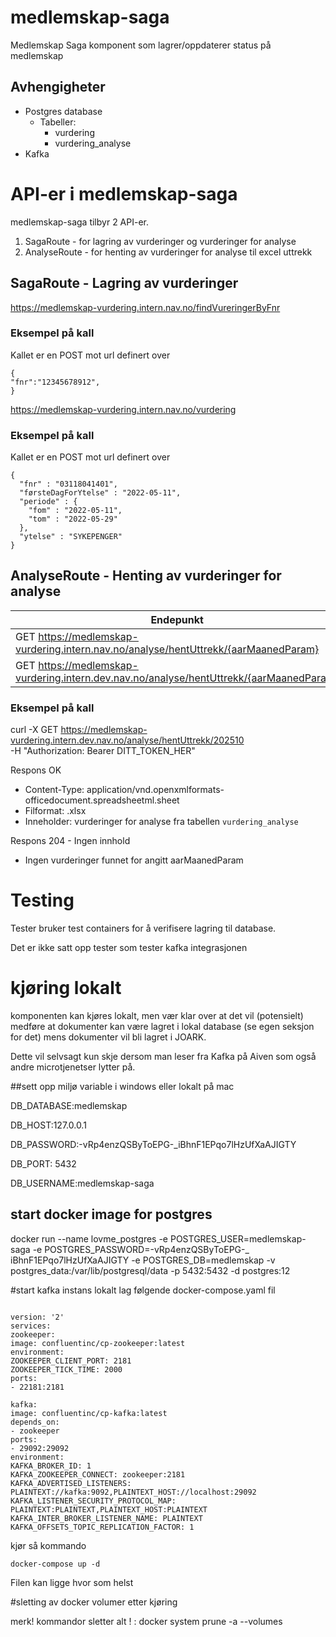 # medlemskap-saga

Medlemskap Saga komponent som lagrer/oppdaterer status på medlemskap

## Avhengigheter

* Postgres database
    * Tabeller:
        - vurdering
        - vurdering_analyse
* Kafka

# API-er i medlemskap-saga

medlemskap-saga tilbyr 2 API-er.

1. SagaRoute - for lagring av vurderinger og vurderinger for analyse
2. AnalyseRoute - for henting av vurderinger for analyse til excel uttrekk

## SagaRoute - Lagring av vurderinger

https://medlemskap-vurdering.intern.nav.no/findVureringerByFnr

### Eksempel på kall

Kallet er en POST mot url definert over

```
{
"fnr":"12345678912",
}
```

https://medlemskap-vurdering.intern.nav.no/vurdering

### Eksempel på kall

Kallet er en POST mot url definert over

```
{
  "fnr" : "03118041401",
  "førsteDagForYtelse" : "2022-05-11",
  "periode" : {
    "fom" : "2022-05-11",
    "tom" : "2022-05-29"
  },
  "ytelse" : "SYKEPENGER"
}
```

## AnalyseRoute - Henting av vurderinger for analyse

| Endepunkt                                                                               | Konsument          |
|-----------------------------------------------------------------------------------------|--------------------|
| GET https://medlemskap-vurdering.intern.nav.no/analyse/hentUttrekk/{aarMaanedParam}     | medlemskap-analyse |
| GET https://medlemskap-vurdering.intern.dev.nav.no/analyse/hentUttrekk/{aarMaanedParam} | medlemskap-analyse |

### Eksempel på kall

curl -X GET  https://medlemskap-vurdering.intern.dev.nav.no/analyse/hentUttrekk/202510 \
-H "Authorization: Bearer DITT_TOKEN_HER"

Respons OK

* Content-Type: application/vnd.openxmlformats-officedocument.spreadsheetml.sheet
* Filformat: .xlsx
* Inneholder: vurderinger for analyse fra tabellen ```vurdering_analyse```

Respons 204 - Ingen innhold

* Ingen vurderinger funnet for angitt aarMaanedParam

# Testing

Tester bruker test containers for å verifisere lagring til database.

Det er ikke satt opp tester som tester kafka integrasjonen

# kjøring lokalt

komponenten kan kjøres lokalt, men vær klar over at det vil (potensielt) medføre at dokumenter kan være
lagret i lokal database (se egen seksjon for det) mens dokumenter vil bli lagret i JOARK.

Dette vil selvsagt kun skje dersom man leser fra Kafka på Aiven som også andre microtjenetser lytter på.

##sett opp miljø variable i windows eller lokalt på mac

DB_DATABASE:medlemskap

DB_HOST:127.0.0.1

DB_PASSWORD:-vRp4enzQSByToEPG-_iBhnF1EPqo7lHzUfXaAJIGTY

DB_PORT: 5432

DB_USERNAME:medlemskap-saga

## start docker image for postgres

docker run --name lovme_postgres -e POSTGRES_USER=medlemskap-saga -e POSTGRES_PASSWORD=-vRp4enzQSByToEPG-_
iBhnF1EPqo7lHzUfXaAJIGTY -e POSTGRES_DB=medlemskap -v postgres_data:/var/lib/postgresql/data -p 5432:5432 -d postgres:12

#start kafka instans lokalt
lag følgende docker-compose.yaml fil

```

version: '2'
services:
zookeeper:
image: confluentinc/cp-zookeeper:latest
environment:
ZOOKEEPER_CLIENT_PORT: 2181
ZOOKEEPER_TICK_TIME: 2000
ports:
- 22181:2181

kafka:
image: confluentinc/cp-kafka:latest
depends_on:
- zookeeper
ports:
- 29092:29092
environment:
KAFKA_BROKER_ID: 1
KAFKA_ZOOKEEPER_CONNECT: zookeeper:2181
KAFKA_ADVERTISED_LISTENERS: PLAINTEXT://kafka:9092,PLAINTEXT_HOST://localhost:29092
KAFKA_LISTENER_SECURITY_PROTOCOL_MAP: PLAINTEXT:PLAINTEXT,PLAINTEXT_HOST:PLAINTEXT
KAFKA_INTER_BROKER_LISTENER_NAME: PLAINTEXT
KAFKA_OFFSETS_TOPIC_REPLICATION_FACTOR: 1
```

kjør så kommando

```
docker-compose up -d 
```

Filen kan ligge hvor som helst

#sletting av docker volumer etter kjøring

merk! kommandor sletter alt ! : docker system prune -a --volumes


